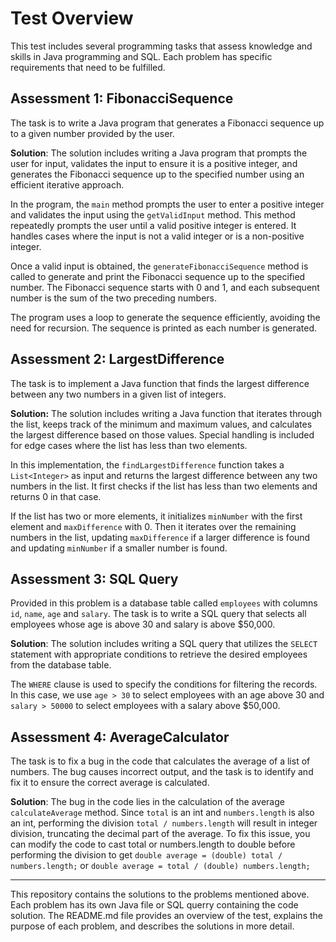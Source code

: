 # Test Overview

This test includes several programming tasks that assess knowledge and skills in Java programming and SQL. Each problem has specific requirements that need to be fulfilled.

## Assessment 1: FibonacciSequence
The task is to write a Java program that generates a Fibonacci sequence up to a given number provided by the user.

**Solution**: The solution includes writing a Java program that prompts the user for input, validates the input to ensure it is a positive integer, and generates the Fibonacci sequence up to the specified number using an efficient iterative approach.

In the program, the `main` method prompts the user to enter a positive integer and validates the input using the `getValidInput` method. This method repeatedly prompts the user until a valid positive integer is entered. It handles cases where the input is not a valid integer or is a non-positive integer.

Once a valid input is obtained, the `generateFibonacciSequence` method is called to generate and print the Fibonacci sequence up to the specified number. The Fibonacci sequence starts with 0 and 1, and each subsequent number is the sum of the two preceding numbers.

The program uses a loop to generate the sequence efficiently, avoiding the need for recursion. The sequence is printed as each number is generated.

## Assessment 2: LargestDifference
The task is to implement a Java function that finds the largest difference between any two numbers in a given list of integers.

**Solution:** The solution includes writing a Java function that iterates through the list, keeps track of the minimum and maximum values, and calculates the largest difference based on those values. Special handling is included for edge cases where the list has less than two elements.

In this implementation, the `findLargestDifference` function takes a `List<Integer>` as input and returns the largest difference between any two numbers in the list. It first checks if the list has less than two elements and returns 0 in that case.

If the list has two or more elements, it initializes `minNumber` with the first element and `maxDifference` with 0. Then it iterates over the remaining numbers in the list, updating `maxDifference` if a larger difference is found and updating `minNumber` if a smaller number is found.

## Assessment 3: SQL Query
Provided in this problem is a database table called `employees` with columns `id`, `name`, `age` and `salary`. The task is to write a SQL query that selects all employees whose age is above 30 and salary is above $50,000.

**Solution**: The solution includes writing a SQL query that utilizes the `SELECT` statement with appropriate conditions to retrieve the desired employees from the database table. 

The `WHERE` clause is used to specify the conditions for filtering the records. In this case, we use `age > 30` to select employees with an age above 30 and `salary > 50000` to select employees with a salary above $50,000.

## Assessment 4: AverageCalculator
The task is to fix a bug in the code that calculates the average of a list of numbers. The bug causes incorrect output, and the task is to identify and fix it to ensure the correct average is calculated.

**Solution**: The bug in the code lies in the calculation of the average `calculateAverage` method. Since `total` is an int and `numbers.length` is also an int, performing the division `total / numbers.length` will result in integer division, truncating the decimal part of the average.
To fix this issue, you can modify the code to cast total or numbers.length to double before performing the division to get `double average = (double) total / numbers.length;` or `double average = total / (double) numbers.length;`

---

This repository contains the solutions to the problems mentioned above. Each problem has its own Java file or SQL querry containing the code solution. The README.md file provides an overview of the test, explains the purpose of each problem, and describes the solutions in more detail.
